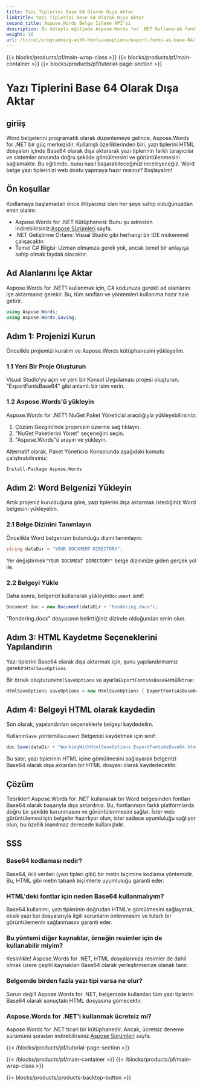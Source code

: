 ```yaml
---
title: Yazı Tiplerini Base 64 Olarak Dışa Aktar
linktitle: Yazı Tiplerini Base 64 Olarak Dışa Aktar
second_title: Aspose.Words Belge İşleme API'si
description: Bu detaylı eğitimde Aspose.Words for .NET kullanarak fontları Base64 olarak nasıl dışa aktaracağınızı öğrenin. Fontların HTML dosyalarına gömüldüğünden ve doğru şekilde görüntülendiğinden emin olun.
weight: 10
url: /tr/net/programming-with-htmlsaveoptions/export-fonts-as-base-64/
---
```


{{< blocks/products/pf/main-wrap-class >}}
{{< blocks/products/pf/main-container >}}
{{< blocks/products/pf/tutorial-page-section >}}

# Yazı Tiplerini Base 64 Olarak Dışa Aktar

## giriiş

Word belgelerini programatik olarak düzenlemeye gelince, Aspose.Words for .NET bir güç merkezidir. Kullanışlı özelliklerinden biri, yazı tiplerini HTML dosyaları içinde Base64 olarak dışa aktararak yazı tiplerinin farklı tarayıcılar ve sistemler arasında doğru şekilde gömülmesini ve görüntülenmesini sağlamaktır. Bu eğitimde, bunu nasıl başarabileceğinizi inceleyeceğiz. Word belge yazı tiplerinizi web dostu yapmaya hazır mısınız? Başlayalım!

## Ön koşullar

Kodlamaya başlamadan önce ihtiyacınız olan her şeye sahip olduğunuzdan emin olalım:

-  Aspose.Words for .NET Kütüphanesi: Bunu şu adresten indirebilirsiniz:[Aspose Sürümleri](https://releases.aspose.com/words/net/) sayfa.
- .NET Geliştirme Ortamı: Visual Studio gibi herhangi bir IDE mükemmel çalışacaktır.
- Temel C# Bilgisi: Uzman olmanıza gerek yok, ancak temel bir anlayışa sahip olmak faydalı olacaktır.

## Ad Alanlarını İçe Aktar

Aspose.Words for .NET'i kullanmak için, C# kodunuza gerekli ad alanlarını içe aktarmanız gerekir. Bu, tüm sınıfları ve yöntemleri kullanıma hazır hale getirir.

```csharp
using Aspose.Words;
using Aspose.Words.Saving;
```

## Adım 1: Projenizi Kurun

Öncelikle projemizi kuralım ve Aspose.Words kütüphanesini yükleyelim.

### 1.1 Yeni Bir Proje Oluşturun

Visual Studio'yu açın ve yeni bir Konsol Uygulaması projesi oluşturun. "ExportFontsBase64" gibi anlamlı bir isim verin.

### 1.2 Aspose.Words'ü yükleyin

Aspose.Words for .NET'i NuGet Paket Yöneticisi aracılığıyla yükleyebilirsiniz:

1. Çözüm Gezgini’nde projenizin üzerine sağ tıklayın.
2. "NuGet Paketlerini Yönet" seçeneğini seçin.
3. "Aspose.Words"ü arayın ve yükleyin.

Alternatif olarak, Paket Yöneticisi Konsolunda aşağıdaki komutu çalıştırabilirsiniz:

```sh
Install-Package Aspose.Words
```

## Adım 2: Word Belgenizi Yükleyin

Artık projeniz kurulduğuna göre, yazı tiplerini dışa aktarmak istediğiniz Word belgesini yükleyelim.

### 2.1 Belge Dizinini Tanımlayın

Öncelikle Word belgenizin bulunduğu dizini tanımlayın:

```csharp
string dataDir = "YOUR DOCUMENT DIRECTORY";
```

 Yer değiştirmek`"YOUR DOCUMENT DIRECTORY"` belge dizininize giden gerçek yol ile.

### 2.2 Belgeyi Yükle

 Daha sonra, belgenizi kullanarak yükleyin`Document` sınıf:

```csharp
Document doc = new Document(dataDir + "Rendering.docx");
```

"Rendering.docx" dosyasının belirttiğiniz dizinde olduğundan emin olun.

## Adım 3: HTML Kaydetme Seçeneklerini Yapılandırın

 Yazı tiplerini Base64 olarak dışa aktarmak için, şunu yapılandırmamız gerekir:`HtmlSaveOptions`.


 Bir örnek oluşturun`HtmlSaveOptions` ve ayarla`ExportFontsAsBase64`mülk`true`:

```csharp
HtmlSaveOptions saveOptions = new HtmlSaveOptions { ExportFontsAsBase64 = true };
```

## Adım 4: Belgeyi HTML olarak kaydedin

Son olarak, yapılandırılan seçeneklerle belgeyi kaydedelim.


 Kullanın`Save` yöntemi`Document` Belgenizi kaydetmek için sınıf:

```csharp
doc.Save(dataDir + "WorkingWithHtmlSaveOptions.ExportFontsAsBase64.html", saveOptions);
```

Bu satır, yazı tiplerinin HTML içine gömülmesini sağlayarak belgenizi Base64 olarak dışa aktarılan bir HTML dosyası olarak kaydedecektir.

## Çözüm

Tebrikler! Aspose.Words for .NET kullanarak bir Word belgesinden fontları Base64 olarak başarıyla dışa aktardınız. Bu, fontlarınızın farklı platformlarda doğru bir şekilde korunmasını ve görüntülenmesini sağlar. İster web görüntülemesi için belgeler hazırlıyor olun, ister sadece uyumluluğu sağlıyor olun, bu özellik inanılmaz derecede kullanışlıdır.

## SSS

### Base64 kodlaması nedir?
Base64, ikili verileri (yazı tipleri gibi) bir metin biçimine kodlama yöntemidir. Bu, HTML gibi metin tabanlı biçimlerle uyumluluğu garanti eder.

### HTML'deki fontlar için neden Base64 kullanmalıyım?
Base64 kullanımı, yazı tiplerinin doğrudan HTML'e gömülmesini sağlayarak, eksik yazı tipi dosyalarıyla ilgili sorunların önlenmesini ve tutarlı bir görüntülemenin sağlanmasını garanti eder.

### Bu yöntemi diğer kaynaklar, örneğin resimler için de kullanabilir miyim?
Kesinlikle! Aspose.Words for .NET, HTML dosyalarınıza resimler de dahil olmak üzere çeşitli kaynakları Base64 olarak yerleştirmenize olanak tanır.

### Belgemde birden fazla yazı tipi varsa ne olur?
Sorun değil! Aspose.Words for .NET, belgenizde kullanılan tüm yazı tiplerini Base64 olarak sonuçtaki HTML dosyasına gömecektir.

### Aspose.Words for .NET'i kullanmak ücretsiz mi?
 Aspose.Words for .NET ticari bir kütüphanedir. Ancak, ücretsiz deneme sürümünü şuradan indirebilirsiniz:[Aspose Sürümleri](https://releases.aspose.com/) sayfa.

{{< /blocks/products/pf/tutorial-page-section >}}

{{< /blocks/products/pf/main-container >}}
{{< /blocks/products/pf/main-wrap-class >}}

{{< blocks/products/products-backtop-button >}}
